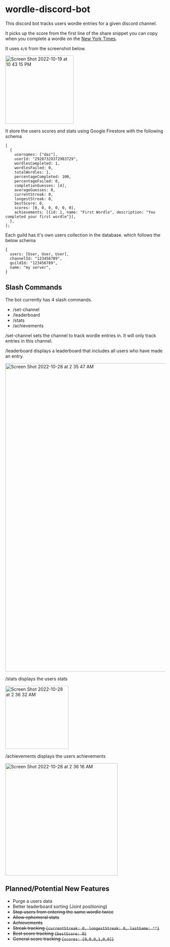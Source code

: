# wordle-discord-bot

This discord bot tracks users wordle entries for a given discord channel.

It picks up the score from the first line of the share snippet you can copy when you complete a wordle on the [New York Times](https://www.nytimes.com/games/wordle/index.html).

It uses `4/6` from the screenshot below.

<img width="215" alt="Screen Shot 2022-10-19 at 10 43 15 PM" src="https://user-images.githubusercontent.com/30006190/196843865-4937c2b2-ad55-4c0a-9641-a418d4584484.png">

It store the users scores and stats using Google Firestore with the following schema

```
[
  {
    usernames: ["daz"],
    userId: "29287329372983729",
    wordlesCompleted: 1,
    wordlesFailed: 0,
    totalWordles: 1,
    percentageCompleted: 100,
    percentageFailed: 0,
    completionGuesses: [4],
    averageGuesses: 0,
    currentStreak: 0,
    longestStreak: 0,
    bestScore: 0,
    scores: [0, 0, 0, 0, 0, 0],
    achievements: [{id: 1, name: "First Wordle", description: "You completed your first wordle"}],
  },
];

```

Each guild has it's own users collection in the database. which follows the below schema

```
{
  users: [User, User, User],
  channelId: "123456789",
  guildId: "123456789",
  name: "my server",
}
```

## Slash Commands

The bot currently has 4 slash commands.

- /set-channel
- /leaderboard
- /stats
- /achievements

/set-channel sets the channel to track wordle entries in. It will only track entries in this channel.

/leaderboard displays a leaderboard that includes all users who have made an entry.

<img width="972" alt="Screen Shot 2022-10-28 at 2 35 47 AM" src="https://user-images.githubusercontent.com/30006190/198519851-adbbdd73-e1e0-4aa4-9c5d-00aec26605fc.png">

/stats displays the users stats

<img width="199" alt="Screen Shot 2022-10-28 at 2 36 32 AM" src="https://user-images.githubusercontent.com/30006190/198519906-7f4e20e5-5093-4178-b39e-1bf7dc13304a.png">

/achievements displays the users achievements

<img width="354" alt="Screen Shot 2022-10-28 at 2 36 16 AM" src="https://user-images.githubusercontent.com/30006190/198520057-4492de5a-fc85-43d1-a4b4-d0afa641c16c.png">

## Planned/Potential New Features

- Purge a users data
- Better leaderboard sorting (Joint positioning)
- ~~Stop users from entering the same wordle twice~~
- ~~Allow ephemeral stats~~
- ~~Achievements~~
- ~~Streak tracking `{currentStreak: 0, longestStreak: 0, lastGame: ""}`~~
- ~~Best score tracking `{bestScore: 0}`~~
- ~~General score tracking `{scores: [0,0,0,1,0,0]}`~~
